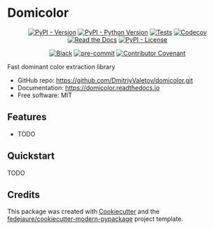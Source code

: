 
# Domicolor


<div align="center">

[![PyPI - Version](https://img.shields.io/pypi/v/domicolor.svg)](https://pypi.python.org/pypi/domicolor)
[![PyPI - Python Version](https://img.shields.io/pypi/pyversions/domicolor.svg)](https://pypi.python.org/pypi/domicolor)
[![Tests](https://github.com/DmitriyValetov/domicolor/workflows/tests/badge.svg)](https://github.com/DmitriyValetov/domicolor/actions?workflow=tests)
[![Codecov](https://codecov.io/gh/DmitriyValetov/domicolor/branch/main/graph/badge.svg)](https://codecov.io/gh/DmitriyValetov/domicolor)
[![Read the Docs](https://readthedocs.org/projects/domicolor/badge/)](https://domicolor.readthedocs.io/)
[![PyPI - License](https://img.shields.io/pypi/l/domicolor.svg)](https://pypi.python.org/pypi/domicolor)

[![Black](https://img.shields.io/badge/code%20style-black-000000.svg)](https://github.com/psf/black)
[![pre-commit](https://img.shields.io/badge/pre--commit-enabled-brightgreen?logo=pre-commit&logoColor=white)](https://github.com/pre-commit/pre-commit)
[![Contributor Covenant](https://img.shields.io/badge/Contributor%20Covenant-2.0-4baaaa.svg)](https://www.contributor-covenant.org/version/2/0/code_of_conduct/)

</div>


Fast dominant color extraction library


* GitHub repo: <https://github.com/DmitriyValetov/domicolor.git>
* Documentation: <https://domicolor.readthedocs.io>
* Free software: MIT


## Features

* TODO

## Quickstart

TODO

## Credits

This package was created with [Cookiecutter][cookiecutter] and the [fedejaure/cookiecutter-modern-pypackage][cookiecutter-modern-pypackage] project template.

[cookiecutter]: https://github.com/cookiecutter/cookiecutter
[cookiecutter-modern-pypackage]: https://github.com/fedejaure/cookiecutter-modern-pypackage
